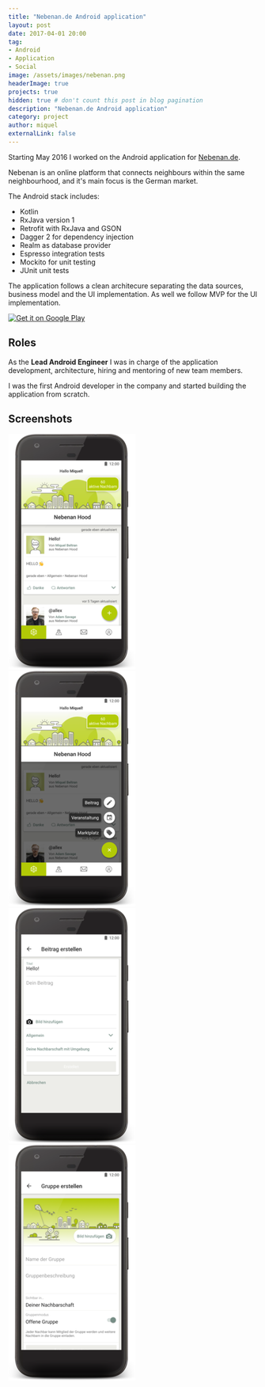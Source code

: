 ```yaml
---
title: "Nebenan.de Android application"
layout: post
date: 2017-04-01 20:00
tag:
- Android
- Application
- Social
image: /assets/images/nebenan.png
headerImage: true
projects: true
hidden: true # don't count this post in blog pagination
description: "Nebenan.de Android application"
category: project
author: miquel
externalLink: false
---
```


Starting May 2016 I worked on the Android application for [Nebenan.de](http://nebenan.de).

Nebenan is an online platform that connects neighbours within the same neighbourhood, and it's main focus is the German market.

The Android stack includes:

- Kotlin
- RxJava version 1
- Retrofit with RxJava and GSON
- Dagger 2 for dependency injection
- Realm as database provider
- Espresso integration tests
- Mockito for unit testing
- JUnit unit tests

The application follows a clean architecure separating the data sources,
business model and the UI implementation. As well we follow MVP for the UI
implementation.

<a href='https://play.google.com/store/apps/details?id=de.nebenan.app&pcampaignid=MKT-Other-global-all-co-prtnr-py-PartBadge-Mar2515-1'><img alt='Get it on Google Play' src='https://play.google.com/intl/en_us/badges/images/generic/en_badge_web_generic.png' width="240" /></a>

## Roles

As the **Lead Android Engineer** I was in charge of the application
development, architecture, hiring and mentoring of new team
members.

I was the first Android developer in the company and started building the
application from scratch.

## Screenshots

![Nebenan-1](/assets/images/nebenan-1.png)
![Nebenan-2](/assets/images/nebenan-2.png)
![Nebenan-3](/assets/images/nebenan-3.png)
![Nebenan-4](/assets/images/nebenan-4.png)
